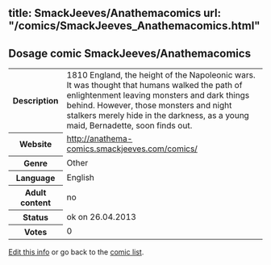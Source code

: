 title: SmackJeeves/Anathemacomics
url: "/comics/SmackJeeves_Anathemacomics.html"
---
Dosage comic SmackJeeves/Anathemacomics
-----------------------------------------

<p id="msg"></p>
<script type="text/javascript">
if (window.location.search === '?edit_info_mail=sent_ok') {
  var elem = document.getElementById("msg");
  elem.innerHTML = 'Edited information sucessfully sent.';
  elem.className = 'ok';
}
</script>
<table class="comicinfo">
<tr>
<th>Description</th><td>1810 England, the height of the Napoleonic wars. It was thought that humans walked the path of enlightenment leaving monsters and dark things behind. However, those monsters and night stalkers merely hide in the darkness, as a young maid, Bernadette, soon finds out.</td>
</tr>
<tr>
<th>Website</th><td><a href="http://anathema-comics.smackjeeves.com/comics/">http://anathema-comics.smackjeeves.com/comics/</a></td>
</tr>
<tr>
<th>Genre</th><td>Other</td>
</tr>
<tr>
<th>Language</th><td>English</td>
</tr>
<tr>
<th>Adult content</th><td>no</td>
</tr>
<tr>
<th>Status</th><td>ok on 26.04.2013</td>
</tr>
<tr>
<th>Votes</th><td>0</td>
</tr>
</table>

[Edit this info](SmackJeeves_Anathemacomics_edit.html) or go back to the [comic list](../comic-index.html).
